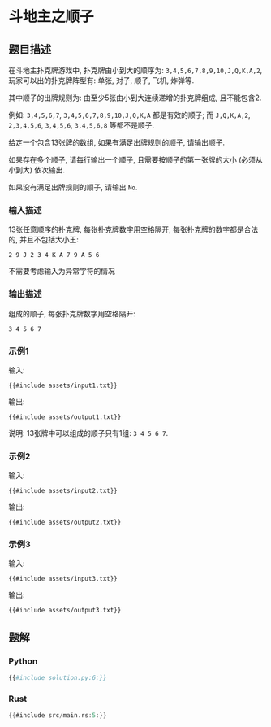 # 斗地主之顺子

## 题目描述

在斗地主扑克牌游戏中, 扑克牌由小到大的顺序为: `3,4,5,6,7,8,9,10,J,Q,K,A,2`,
玩家可以出的扑克牌阵型有: 单张, 对子, 顺子, 飞机, 炸弹等.

其中顺子的出牌规则为: 由至少5张由小到大连续递增的扑克牌组成, 且不能包含2.

例如: `3,4,5,6,7`, `3,4,5,6,7,8,9,10,J,Q,K,A` 都是有效的顺子; 而 `J,Q,K,A,2`, `2,3,4,5,6`, `3,4,5,6`, `3,4,5,6,8`
等都不是顺子.

给定一个包含13张牌的数组, 如果有满足出牌规则的顺子, 请输出顺子.

如果存在多个顺子, 请每行输出一个顺子, 且需要按顺子的第一张牌的大小 (必须从小到大) 依次输出.

如果没有满足出牌规则的顺子, 请输出 `No`.

### 输入描述

13张任意顺序的扑克牌, 每张扑克牌数字用空格隔开, 每张扑克牌的数字都是合法的, 并且不包括大小王:

```text
2 9 J 2 3 4 K A 7 9 A 5 6
```

不需要考虑输入为异常字符的情况

### 输出描述

组成的顺子, 每张扑克牌数字用空格隔开:

```text
3 4 5 6 7
```

### 示例1

输入:

```text
{{#include assets/input1.txt}}
```

输出:

```text
{{#include assets/output1.txt}}
```

说明: 13张牌中可以组成的顺子只有1组: `3 4 5 6 7`.

### 示例2

输入:

```text
{{#include assets/input2.txt}}
```

输出:

```text
{{#include assets/output2.txt}}
```

### 示例3

输入:

```text
{{#include assets/input3.txt}}
```

输出:

```text
{{#include assets/output3.txt}}
```

## 题解

### Python

```python
{{#include solution.py:6:}}
```

### Rust

```rust
{{#include src/main.rs:5:}}
```